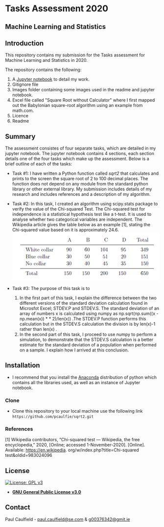 # Tasks Assessment 2020

## Machine Learning and Statistics

## Introduction
This repository contains my submission for the Tasks assessment for Machine Learning and Statistics in 2020.

The repository contains the following:

1. A [Jupyter notebook](https://github.com/pcaulfie/sqrt2/blob/main/Tasks2020.ipynb) to detail my work.
1. Gitignore file
1. Images folder containing some images used in the readme and jupyter notebook.
1. Excel file called "Square Root without Calculator" where I first mapped out the Babylonian square-root algorithm using an example from math.com.
1. Licence
1. Readme

## Summary
The assessment consistes of four separate tasks, which are detailed in my jupyter notebook. The jupyter notebook contains 4 sections, each section details one of the four tasks which make up the assessment. Below is a brief outline of each of the tasks:

* Task #1: I have written a Python function called *sqrt2* that calculates and prints to the screen the square root of 2 to 100 decimal places. The function does not depend on any module from the standard python library or other external library. My submission includes details of my research and includes references and a description of my algorithm.

* Task #2: In this task, I created an algorithm using scipy.stats package to verify the value of the Chi-squared Test. The Chi-squared test for independence is a statistical hypothesis test like a t-test. It is used to analyse whether two categorical variables are independent. The Wikipedia article gives the table below as an example [1], stating the Chi-squared value based on it is approximately 24.6. 
![Wiki table](images/table.png)


* Task #3: The purpose of this task is to
  1. In the first part of this task, I explain the difference between the two different versions of the standard deviation calculation found in Microsfot Excel; STDEV.P and STDEV.S. The standard deviation of an array of numbers x is calculated using numpy as np.sqrt(np.sum((x - np.mean(x)) * * 2)/len(x)) .The STDEV.P function performs this
calculation but in the STDEV.S calculation the division is by len(x)-1 rather than len(x) . 
  1. In the second part of this task, I proceed to use numpy to perform a simulation, to demonstrate that the STDEV.S calculation is a better estimate for the standard
deviation of a population when performed on a sample. I explain how I arrived at this conclusion.

## Installation

- I recommend that you install the [Anaconda](https://www.anaconda.com/distribution/) distribution of python which contains all the libraries used, as well as an instance of Jupyter notebook.

### Clone

- Clone this repository to your local machine use the following link `https://github.com/pcaulfie/sqrt2.git`

### References
[1] Wikipedia contributors, “Chi-squared test — Wikipedia, the free encyclopedia,”
2020, [Online; accessed 1-November-2020]. [Online]. Available: https://en.wikipedia.
org/w/index.php?title=Chi-squared test&oldid=983024096


## License

[![License: GPL v3](https://img.shields.io/badge/License-GPLv3-blue.svg)](https://www.gnu.org/licenses/gpl-3.0)
- **[GNU General Public License v3.0](https://www.gnu.org/licenses/gpl-3.0.en.html)**

## Contact

Paul Caulfield -  paul.caulfield@se.com & g00376342@gmit.ie


